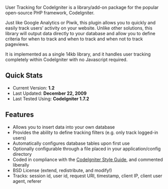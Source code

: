 User Tracking for CodeIgniter is a library/add-on package for the popular open-source PHP framework, CodeIgniter.

Just like Google Analytics or Piwik, this plugin allows you to quickly and easily track users’ activity on your website.  Unlike other solutions, this library will output data directly to your database and allow you to define criteria for when to track and when to track and when not to track pageviews.

It is implemented as a single 14kb library, and it handles user tracking completely within CodeIgniter with no Javascript required.

## Quick Stats ##

  * Current Version: **1.2**
  * Last Updated: **December 22, 2009**
  * Last Tested Using: **CodeIgniter 1.7.2**

## Features ##

  * Allows you to insert data into your own database
  * Provides the ability to define tracking filters (e.g. only track logged-in users)
  * Automatically configures database tables upon first use
  * Optionally configurable through a file placed in your application/config directory
  * Coded in compliance with the [CodeIgniter Style Guide](http://codeigniter.com/user_guide/general/styleguide.html), and commented liberally
  * BSD License (extend, redistribute, and modify!)
  * Tracks: session id, user id, request URI, timestamp, client IP, client user agent, referer
